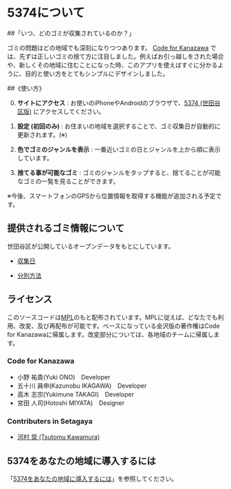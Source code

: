 # 5374について

##「いつ、どのゴミが収集されているのか？」

ゴミの問題はどの地域でも深刻になりつつあります。 [Code for Kanazawa](http://codeforkanazawa.org/) では、先ずは正しいゴミの捨て方に注目しました。例えばお引っ越しをされた場合や、新しくその地域に住むことになった時、このアプリを使えばすぐに分かるように、目的と使い方をとてもシンプルにデザインしました。


##《使い方》

0. **サイトにアクセス** : お使いのiPhoneやAndroidのブラウザで、[5374 (世田谷区版)](http://setagaya.5374.jp/) にアクセスしてください。

0. **設定 (初回のみ)** : お住まいの地域を選択することで、ゴミ収集日が自動的に更新されます。(※)

0. **色でゴミのジャンルを表示** : 一番近いゴミの日とジャンルを上から順に表示しています。

0. **捨てる事が可能なゴミ** : ゴミのジャンルをタップすると、捨てることが可能なゴミの一覧を見ることができます。

※今後、スマートフォンのGPSから位置情報を取得する機能が追加される予定です。


## 提供されるゴミ情報について

世田谷区が公開しているオープンデータをもとにしています。

* [収集日](http://www.city.setagaya.lg.jp/kurashi/101/113/260/d00131841.html)

* [分別方法](http://www.city.setagaya.lg.jp/kurashi/101/113/252/1872/d00005072.html)


## ライセンス

このソースコードは[MPL](http://www.mozilla.org/MPL/2.0/)のもと配布されています。MPLに従えば、どなたでも利用、改変、及び再配布が可能です。ベースになっている金沢版の著作権はCode for Kanazawaに帰属します。改変部分については、各地域のチームに帰属します。


### Code for Kanazawa

- 小野 祐貴(Yuki ONO)　Developer
- 五十川 員申(Kazunobu IKAGAWA)　Developer
- 高木 志宗(Yukimune TAKAGI)　Developer
- 宮田 人司(Hotoshi MIYATA)　Designer


### Contributers in Setagaya

- [河村 奨 (Tsutomu Kawamura)](http://github.com/cognitom)


## 5374をあなたの地域に導入するには

「[5374をあなたの地域に導入するには](HOWTO.md)」を参照してください。

